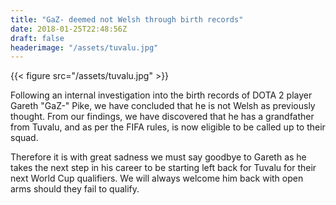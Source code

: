 ```yaml
---
title: "GaZ- deemed not Welsh through birth records"
date: 2018-01-25T22:48:56Z
draft: false
headerimage: "/assets/tuvalu.jpg"
---
```


{{< figure src="/assets/tuvalu.jpg" >}}


Following an internal investigation into the birth records of DOTA 2 player Gareth "GaZ-" Pike, we have concluded that he is not Welsh as previously thought. From our findings, we have discovered that he has a grandfather from Tuvalu, and as per the FIFA rules, is now eligible to be called up to their squad.

Therefore it is with great sadness we must say goodbye to Gareth as he takes the next step in his career to be starting left back for Tuvalu for their next World Cup qualifiers. We will always welcome him back with open arms should they fail to qualify.